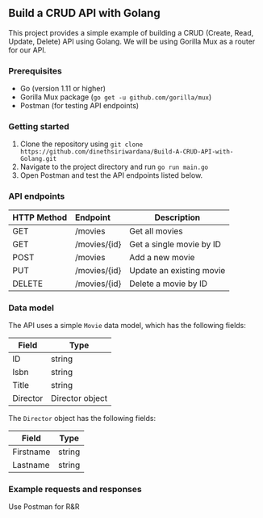 ## Build a CRUD API with Golang
This project provides a simple example of building a CRUD (Create, Read, Update, Delete) API using Golang. We will be using Gorilla Mux as a router for our API.

### Prerequisites

-   Go (version 1.11 or higher)
-   Gorilla Mux package (`go get -u github.com/gorilla/mux`)
-   Postman (for testing API endpoints)

### Getting started

1.  Clone the repository using `git clone https://github.com/dinethsiriwardana/Build-A-CRUD-API-with-Golang.git`
2.  Navigate to the project directory and run `go run main.go`
3.  Open Postman and test the API endpoints listed below.

### API endpoints



| HTTP Method | Endpoint     | Description              |
|-------------|:--------------|--------------------------|
| GET         | /movies      | Get all movies           |
| GET         | /movies/{id} | Get a single movie by ID |
| POST        | /movies      | Add a new movie          |
| PUT         | /movies/{id} | Update an existing movie |
| DELETE      | /movies/{id} | Delete a movie by ID     |

### Data model

The API uses a simple `Movie` data model, which has the following fields:

| Field    | Type            |
|----------|-----------------|
| ID       | string          |
| Isbn     | string          |
| Title    | string          |
| Director | Director object |

The `Director` object has the following fields:

| Field     | Type   |
|-----------|--------|
| Firstname | string |
| Lastname  | string |


### Example requests and responses

 Use Postman for  R&R


